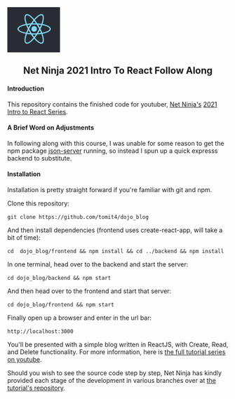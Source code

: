 <img align="center" src="https://raw.githubusercontent.com/tomit4/dojo_blog/main/assets/react_logo.png">
<h2 align="center">Net Ninja 2021 Intro To React Follow Along</h2>

#### Introduction
This repository contains the finished code for youtuber, [Net Ninja's](https://www.youtube.com/@NetNinja) [2021 Intro to React Series](https://www.youtube.com/watch?v=j942wKiXFu8&list=PL4cUxeGkcC9gZD-Tvwfod2gaISzfRiP9d).

#### A Brief Word on Adjustments
In following along with this course, I was unable for some reason to get the npm package [json-server](https://www.npmjs.com/package/json-server) running, so instead I spun up a quick expresss backend to substitute.

#### Installation
Installation is pretty straight forward if you're familiar with git and npm.

Clone this repository:
```
git clone https://github.com/tomit4/dojo_blog
```
And then install dependencies (frontend uses create-react-app, will take a bit of time):
```
cd  dojo_blog/frontend && npm install && cd ../backend && npm install
```
In one terminal, head over to the backend and start the server:
```
cd dojo_blog/backend && npm start
```
And then head over to the frontend and start that server:
```
cd dojo_blog/frontend && npm start
```
Finally open up a browser and enter in the url bar:
```
http://localhost:3000
```

You'll be presented with a simple blog written in ReactJS, with Create, Read, and Delete functionality. For more information, here is [the full tutorial series on youtube](https://www.youtube.com/watch?v=j942wKiXFu8&list=PL4cUxeGkcC9gZD-Tvwfod2gaISzfRiP9d).

Should you wish to see the source code step by step, Net Ninja has kindly provided each stage of the development in various branches over at [the tutorial's repository](https://github.com/iamshaunjp/Complete-React-Tutorial).
